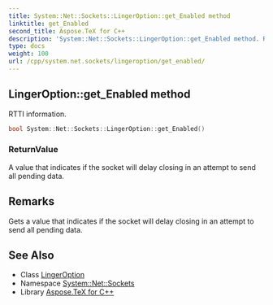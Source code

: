 ```yaml
---
title: System::Net::Sockets::LingerOption::get_Enabled method
linktitle: get_Enabled
second_title: Aspose.TeX for C++
description: 'System::Net::Sockets::LingerOption::get_Enabled method. RTTI information in C++.'
type: docs
weight: 100
url: /cpp/system.net.sockets/lingeroption/get_enabled/
---
```

## LingerOption::get_Enabled method


RTTI information.

```cpp
bool System::Net::Sockets::LingerOption::get_Enabled()
```


### ReturnValue

A value that indicates if the socket will delay closing in an attempt to send all pending data.
## Remarks


Gets a value that indicates if the socket will delay closing in an attempt to send all pending data. 
## See Also

* Class [LingerOption](../)
* Namespace [System::Net::Sockets](../../)
* Library [Aspose.TeX for C++](../../../)
